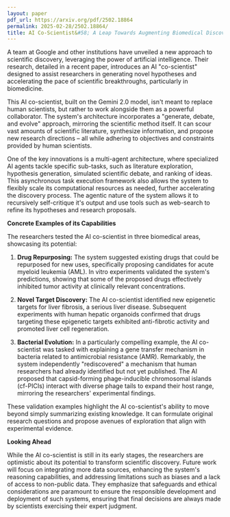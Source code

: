 ```yaml
---
layout: paper
pdf_url: https://arxiv.org/pdf/2502.18864
permalink: 2025-02-28/2502.18864/
title: AI Co-Scientist&#58; A Leap Towards Augmenting Biomedical Discovery
---
```




A team at Google and other institutions have unveiled a new approach to scientific discovery, leveraging the power of artificial intelligence. Their research, detailed in a recent paper, introduces an AI "co-scientist" designed to assist researchers in generating novel hypotheses and accelerating the pace of scientific breakthroughs, particularly in biomedicine.

This AI co-scientist, built on the Gemini 2.0 model, isn't meant to replace human scientists, but rather to work alongside them as a powerful collaborator. The system's architecture incorporates a "generate, debate, and evolve" approach, mirroring the scientific method itself. It can scour vast amounts of scientific literature, synthesize information, and propose new research directions – all while adhering to objectives and constraints provided by human scientists.

One of the key innovations is a multi-agent architecture, where specialized AI agents tackle specific sub-tasks, such as literature exploration, hypothesis generation, simulated scientific debate, and ranking of ideas. This asynchronous task execution framework also allows the system to flexibly scale its computational resources as needed, further accelerating the discovery process. The agentic nature of the system allows it to recursively self-critique it's output and use tools such as web-search to refine its hypotheses and research proposals.

**Concrete Examples of its Capabilities**

The researchers tested the AI co-scientist in three biomedical areas, showcasing its potential:

1.  **Drug Repurposing:** The system suggested existing drugs that could be repurposed for new uses, specifically proposing candidates for acute myeloid leukemia (AML). In vitro experiments validated the system's predictions, showing that some of the proposed drugs effectively inhibited tumor activity at clinically relevant concentrations.

2.  **Novel Target Discovery:** The AI co-scientist identified new epigenetic targets for liver fibrosis, a serious liver disease. Subsequent experiments with human hepatic organoids confirmed that drugs targeting these epigenetic targets exhibited anti-fibrotic activity and promoted liver cell regeneration.

3.  **Bacterial Evolution:** In a particularly compelling example, the AI co-scientist was tasked with explaining a gene transfer mechanism in bacteria related to antimicrobial resistance (AMR). Remarkably, the system independently "rediscovered" a mechanism that human researchers had already identified but not yet published. The AI proposed that capsid-forming phage-inducible chromosomal islands (cf-PICIs) interact with diverse phage tails to expand their host range, mirroring the researchers' experimental findings.

These validation examples highlight the AI co-scientist's ability to move beyond simply summarizing existing knowledge. It can formulate original research questions and propose avenues of exploration that align with experimental evidence.

**Looking Ahead**

While the AI co-scientist is still in its early stages, the researchers are optimistic about its potential to transform scientific discovery. Future work will focus on integrating more data sources, enhancing the system's reasoning capabilities, and addressing limitations such as biases and a lack of access to non-public data. They emphasize that safeguards and ethical considerations are paramount to ensure the responsible development and deployment of such systems, ensuring that final decisions are always made by scientists exercising their expert judgment.